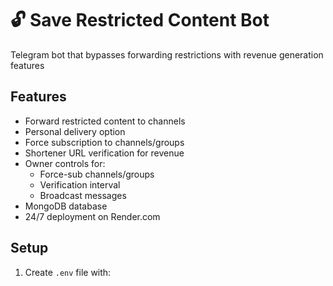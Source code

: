 # 🔓 Save Restricted Content Bot

Telegram bot that bypasses forwarding restrictions with revenue generation features

## Features
- Forward restricted content to channels
- Personal delivery option
- Force subscription to channels/groups
- Shortener URL verification for revenue
- Owner controls for:
  - Force-sub channels/groups
  - Verification interval
  - Broadcast messages
- MongoDB database
- 24/7 deployment on Render.com

## Setup
1. Create `.env` file with:
